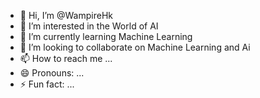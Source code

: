 - 👋 Hi, I’m @WampireHk
- 👀 I’m interested in the World of AI
- 🌱 I’m currently learning Machine Learning
- 💞️ I’m looking to collaborate on Machine Learning and Ai
- 📫 How to reach me ...
- 😄 Pronouns: ...
- ⚡ Fun fact: ...

<!---
WampireHk/WampireHk is a ✨ special ✨ repository because its `README.md` (this file) appears on your GitHub profile.
You can click the Preview link to take a look at your changes.
--->
